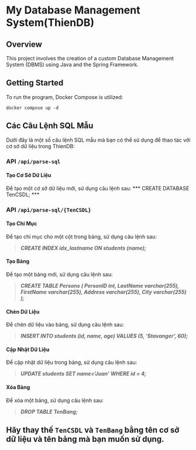 # My Database Management System(ThienDB)

## Overview

This project involves the creation of a custom Database Management System (DBMS) using Java and the Spring Framework.

## Getting Started

To run the program, Docker Compose is utilized:

`docker compose up -d`

## Các Câu Lệnh SQL Mẫu

Dưới đây là một số câu lệnh SQL mẫu mà bạn có thể sử dụng để thao tác với cơ sở dữ liệu trong ThienDB:

### API `/api/parse-sql`

#### Tạo Cơ Sở Dữ Liệu
Để tạo một cơ sở dữ liệu mới, sử dụng câu lệnh sau:
*** CREATE DATABASE TenCSDL; ***

### API `/api/parse-sql/{TenCSDL}`

#### Tạo Chỉ Mục
Để tạo chỉ mục cho một cột trong bảng, sử dụng câu lệnh sau:
> ***CREATE INDEX idx_lastname ON students (name);***

#### Tạo Bảng
Để tạo một bảng mới, sử dụng câu lệnh sau:

> ***CREATE TABLE Persons ( PersonID int, LastName varchar(255), FirstName varchar(255), Address varchar(255), City varchar(255) );***

#### Chèn Dữ Liệu
Để chèn dữ liệu vào bảng, sử dụng câu lệnh sau:
> ***INSERT INTO students (id, name, age) VALUES (5, ‘Stavanger’, 60);***

#### Cập Nhật Dữ Liệu
Để cập nhật dữ liệu trong bảng, sử dụng câu lệnh sau:

> ***UPDATE students SET name=‘Juan’ WHERE id = 4;***

#### Xóa Bảng
Để xóa một bảng, sử dụng câu lệnh sau:
> ***DROP TABLE TenBang;***


## Hãy thay thế `TenCSDL` và `TenBang` bằng tên cơ sở dữ liệu và tên bảng mà bạn muốn sử dụng.




